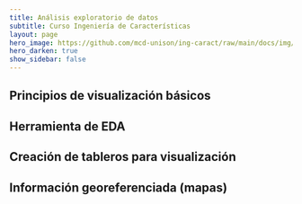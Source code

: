```yaml
---
title: Análisis exploratorio de datos 
subtitle: Curso Ingeniería de Características
layout: page
hero_image: https://github.com/mcd-unison/ing-caract/raw/main/docs/img/eda-banner.jpg
hero_darken: true
show_sidebar: false
---
```


## Principios de visualización básicos


## Herramienta de EDA


## Creación de tableros para visualización 


## Información georeferenciada (mapas)